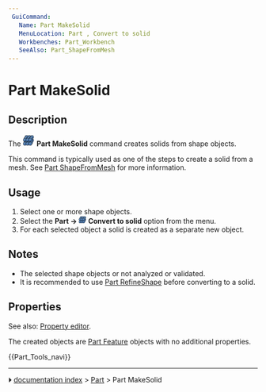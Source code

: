 ```yaml
---
 GuiCommand:
   Name: Part MakeSolid
   MenuLocation: Part , Convert to solid
   Workbenches: Part_Workbench
   SeeAlso: Part_ShapeFromMesh
---
```


# Part MakeSolid

## Description

The <img alt="" src=images/Part_MakeSolid.svg  style="width:24px;"> **Part MakeSolid** command creates solids from shape objects.

This command is typically used as one of the steps to create a solid from a mesh. See [Part ShapeFromMesh](Part_ShapeFromMesh#Usage.md) for more information.

## Usage

1.  Select one or more shape objects.
2.  Select the **Part → <img src="images/Part_MakeSolid.svg" width=16px> Convert to solid** option from the menu.
3.  For each selected object a solid is created as a separate new object.

## Notes

-   The selected shape objects or not analyzed or validated.
-   It is recommended to use [Part RefineShape](Part_RefineShape.md) before converting to a solid.

## Properties

See also: [Property editor](Property_editor.md).

The created objects are [Part Feature](Part_Feature.md) objects with no additional properties.




 {{Part_Tools_navi}}



---
⏵ [documentation index](../README.md) > [Part](Part_Workbench.md) > Part MakeSolid
